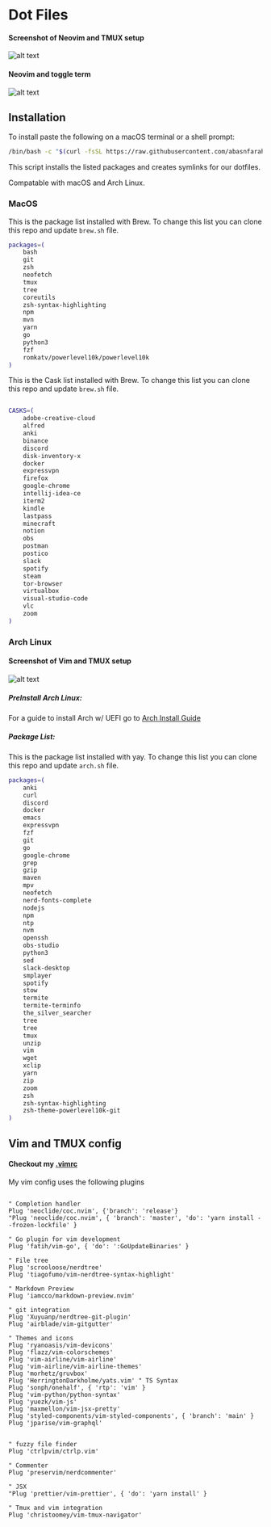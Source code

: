 # Dot Files

#### Screenshot of Neovim and TMUX setup

<!-- ![alt text](public/vimScreenshot.png "Vim Setup") -->

![alt text](public/Neovim-Tmux-Config.png "Neovim-Tmux Setup")

#### Neovim and toggle term

![alt text](public/Neovim-Toggle-Term.png "Neovim W/ Toggleterm Setup")

## Installation

To install paste the following on a macOS terminal or a shell prompt:

```bash
/bin/bash -c "$(curl -fsSL https://raw.githubusercontent.com/abasnfarah/dotfiles/main/Install)"
```

This script installs the listed packages and creates symlinks for our dotfiles.

Compatable with macOS and Arch Linux.

### MacOS

This is the package list installed with Brew.
To change this list you can clone this repo and update `brew.sh` file.

```bash
packages=(
    bash
    git
    zsh
    neofetch
    tmux
    tree
    coreutils
    zsh-syntax-highlighting
    npm
    mvn
    yarn
    go
    python3
    fzf
    romkatv/powerlevel10k/powerlevel10k
)
```

This is the Cask list installed with Brew.
To change this list you can clone this repo and update `brew.sh` file.

```bash

CASKS=(
    adobe-creative-cloud
    alfred
    anki
    binance
    discord
    disk-inventory-x
    docker
    expressvpn
    firefox
    google-chrome
    intellij-idea-ce
    iterm2
    kindle
    lastpass
    minecraft
    notion
    obs
    postman
    postico
    slack
    spotify
    steam
    tor-browser
    virtualbox
    visual-studio-code
    vlc
    zoom
)
```

### Arch Linux

#### Screenshot of Vim and TMUX setup

![alt text](public/archScreenshot.png "Vim Setup")

##### PreInstall Arch Linux:

For a guide to install Arch w/ UEFI go to [Arch Install Guide](https://github.com/abasnfarah/dotfiles/blob/main/arch/README.md)

##### Package List:

This is the package list installed with yay.
To change this list you can clone this repo and update `arch.sh` file.

```bash
packages=(
    anki
    curl
    discord
    docker
    emacs
    expressvpn
    fzf
    git
    go
    google-chrome
    grep
    gzip
    maven
    mpv
    neofetch
    nerd-fonts-complete
    nodejs
    npm
    ntp
    nvm
    openssh
    obs-studio
    python3
    sed
    slack-desktop
    smplayer
    spotify
    stow
    termite
    termite-terminfo
    the_silver_searcher
    tree
    tree
    tmux
    unzip
    vim
    wget
    xclip
    yarn
    zip
    zoom
    zsh
    zsh-syntax-highlighting
    zsh-theme-powerlevel10k-git
)
```

## Vim and TMUX config

#### Checkout my [.vimrc](https://github.com/abasnfarah/dotfiles/blob/main/vim/.vimrc)

My vim config uses the following plugins

```vim

" Completion handler
Plug 'neoclide/coc.nvim', {'branch': 'release'}
"Plug 'neoclide/coc.nvim', { 'branch': 'master', 'do': 'yarn install --frozen-lockfile' }

" Go plugin for vim development
Plug 'fatih/vim-go', { 'do': ':GoUpdateBinaries' }

" File tree
Plug 'scrooloose/nerdtree'
Plug 'tiagofumo/vim-nerdtree-syntax-highlight'

" Markdown Preview
Plug 'iamcco/markdown-preview.nvim'

" git integration
Plug 'Xuyuanp/nerdtree-git-plugin'
Plug 'airblade/vim-gitgutter'

" Themes and icons
Plug 'ryanoasis/vim-devicons'
Plug 'flazz/vim-colorschemes'
Plug 'vim-airline/vim-airline'
Plug 'vim-airline/vim-airline-themes'
Plug 'morhetz/gruvbox'
Plug 'HerringtonDarkholme/yats.vim' " TS Syntax
Plug 'sonph/onehalf', { 'rtp': 'vim' }
Plug 'vim-python/python-syntax'
Plug 'yuezk/vim-js'
Plug 'maxmellon/vim-jsx-pretty'
Plug 'styled-components/vim-styled-components', { 'branch': 'main' }
Plug 'jparise/vim-graphql'


" fuzzy file finder
Plug 'ctrlpvim/ctrlp.vim'

" Commenter
Plug 'preservim/nerdcommenter'

" JSX
"Plug 'prettier/vim-prettier', { 'do': 'yarn install' }

" Tmux and vim integration
Plug 'christoomey/vim-tmux-navigator'


```
